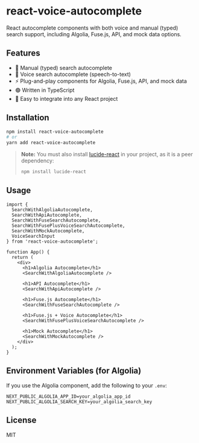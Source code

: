 # react-voice-autocomplete

React autocomplete components with both voice and manual (typed) search support, including Algolia, Fuse.js, API, and mock data options.

## Features
- 🔎 Manual (typed) search autocomplete
- 🎤 Voice search autocomplete (speech-to-text)
- ⚡ Plug-and-play components for Algolia, Fuse.js, API, and mock data
- 🟢 Written in TypeScript
- 🧩 Easy to integrate into any React project

## Installation

```bash
npm install react-voice-autocomplete
# or
yarn add react-voice-autocomplete
```

> **Note:** You must also install [lucide-react](https://www.npmjs.com/package/lucide-react) in your project, as it is a peer dependency:
> ```bash
> npm install lucide-react
> ```

## Usage

```tsx
import {
  SearchWithAlgoliaAutocomplete,
  SearchWithApiAutocomplete,
  SearchWithFuseSearchAutocomplete,
  SearchWithFusePlusVoiceSearchAutocomplete,
  SearchWithMockAutocomplete,
  VoiceSearchInput
} from 'react-voice-autocomplete';

function App() {
  return (
    <div>
      <h1>Algolia Autocomplete</h1>
      <SearchWithAlgoliaAutocomplete />

      <h1>API Autocomplete</h1>
      <SearchWithApiAutocomplete />

      <h1>Fuse.js Autocomplete</h1>
      <SearchWithFuseSearchAutocomplete />

      <h1>Fuse.js + Voice Autocomplete</h1>
      <SearchWithFusePlusVoiceSearchAutocomplete />

      <h1>Mock Autocomplete</h1>
      <SearchWithMockAutocomplete />
    </div>
  );
}
```

## Environment Variables (for Algolia)
If you use the Algolia component, add the following to your `.env`:
```
NEXT_PUBLIC_ALGOLIA_APP_ID=your_algolia_app_id
NEXT_PUBLIC_ALGOLIA_SEARCH_KEY=your_algolia_search_key
```

## License
MIT

